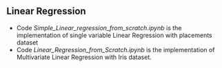 ## Linear Regression

* Code _Simple_Linear_regression_from_scratch.ipynb_ is the implementation of single variable Linear Regression with placements dataset
* Code _Linear_Regression_from_Scratch.ipynb_ is the implementation of Multivariate Linear Regression with Iris dataset.
